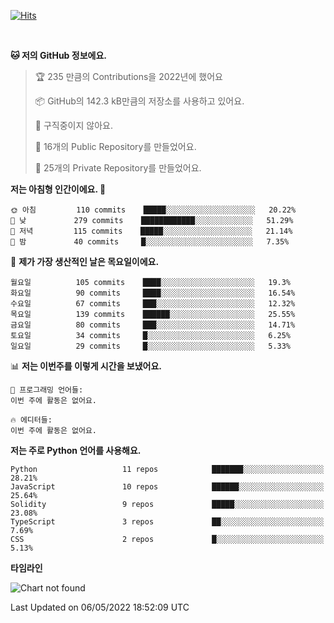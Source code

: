 [![Hits](https://hits.seeyoufarm.com/api/count/incr/badge.svg?url=https%3A%2F%2Fgithub.com%2FSoohan-Park&count_bg=%23000000&title_bg=%23828282&icon=gradle.svg&icon_color=%23FFFFFF&title=Visited&edge_flat=false)](https://hits.seeyoufarm.com)  

<br/>

<!--START_SECTION:waka-->
**🐱 저의 GitHub 정보에요.** 

> 🏆 235 만큼의 Contributions을 2022년에 했어요
 > 
> 📦 GitHub의 142.3 kB만큼의 저장소를 사용하고 있어요. 
 > 
> 🚫 구직중이지 않아요.
 > 
> 📜 16개의 Public Repository를 만들었어요. 
 > 
> 🔑 25개의 Private Repository를 만들었어요.  
 > 
**저는 아침형 인간이에요. 🐤** 

```text
🌞 아침         110 commits    █████░░░░░░░░░░░░░░░░░░░░   20.22% 
🌆 낮　         279 commits    ████████████░░░░░░░░░░░░░   51.29% 
🌃 저녁         115 commits    █████░░░░░░░░░░░░░░░░░░░░   21.14% 
🌙 밤　         40 commits     █░░░░░░░░░░░░░░░░░░░░░░░░   7.35%

```
📅 **제가 가장 생산적인 날은 목요일이에요.** 

```text
월요일          105 commits    ████░░░░░░░░░░░░░░░░░░░░░   19.3% 
화요일          90 commits     ████░░░░░░░░░░░░░░░░░░░░░   16.54% 
수요일          67 commits     ███░░░░░░░░░░░░░░░░░░░░░░   12.32% 
목요일          139 commits    ██████░░░░░░░░░░░░░░░░░░░   25.55% 
금요일          80 commits     ███░░░░░░░░░░░░░░░░░░░░░░   14.71% 
토요일          34 commits     █░░░░░░░░░░░░░░░░░░░░░░░░   6.25% 
일요일          29 commits     █░░░░░░░░░░░░░░░░░░░░░░░░   5.33%

```


📊 **저는 이번주를 이렇게 시간을 보냈어요.** 

```text
💬 프로그래밍 언어들: 
이번 주에 활동은 없어요.

🔥 에디터들: 
이번 주에 활동은 없어요.

```

**저는 주로 Python 언어를 사용해요.** 

```text
Python                   11 repos            ███████░░░░░░░░░░░░░░░░░░   28.21% 
JavaScript               10 repos            ██████░░░░░░░░░░░░░░░░░░░   25.64% 
Solidity                 9 repos             █████░░░░░░░░░░░░░░░░░░░░   23.08% 
TypeScript               3 repos             ██░░░░░░░░░░░░░░░░░░░░░░░   7.69% 
CSS                      2 repos             █░░░░░░░░░░░░░░░░░░░░░░░░   5.13%

```


**타임라인**

![Chart not found](https://raw.githubusercontent.com/Soohan-Park/Soohan-Park/master/charts/bar_graph.png) 


 Last Updated on 06/05/2022 18:52:09 UTC
<!--END_SECTION:waka-->
